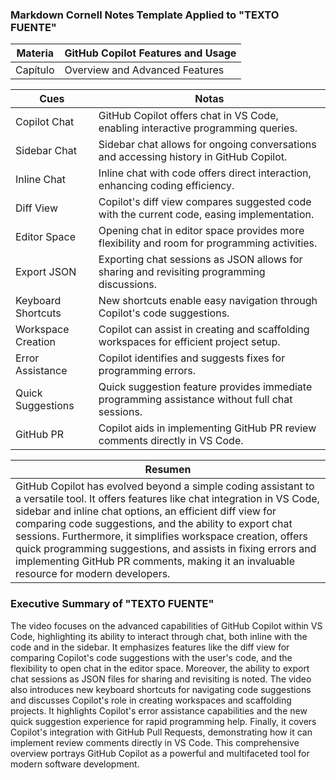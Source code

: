 ### Markdown Cornell Notes Template Applied to "TEXTO FUENTE"

| Materia                | GitHub Copilot Features and Usage          |
|------------------------|--------------------------------------------|
| Capítulo               | Overview and Advanced Features             |

| Cues                   | Notas                                      |
|------------------------|--------------------------------------------|
| Copilot Chat           | GitHub Copilot offers chat in VS Code, enabling interactive programming queries. |
| Sidebar Chat           | Sidebar chat allows for ongoing conversations and accessing history in GitHub Copilot. |
| Inline Chat            | Inline chat with code offers direct interaction, enhancing coding efficiency. |
| Diff View              | Copilot's diff view compares suggested code with the current code, easing implementation. |
| Editor Space           | Opening chat in editor space provides more flexibility and room for programming activities. |
| Export JSON            | Exporting chat sessions as JSON allows for sharing and revisiting programming discussions. |
| Keyboard Shortcuts     | New shortcuts enable easy navigation through Copilot's code suggestions. |
| Workspace Creation     | Copilot can assist in creating and scaffolding workspaces for efficient project setup. |
| Error Assistance       | Copilot identifies and suggests fixes for programming errors. |
| Quick Suggestions      | Quick suggestion feature provides immediate programming assistance without full chat sessions. |
| GitHub PR              | Copilot aids in implementing GitHub PR review comments directly in VS Code. |

|                  Resumen                   |
|--------------------------------------------|
|GitHub Copilot has evolved beyond a simple coding assistant to a versatile tool. It offers features like chat integration in VS Code, sidebar and inline chat options, an efficient diff view for comparing code suggestions, and the ability to export chat sessions. Furthermore, it simplifies workspace creation, offers quick programming suggestions, and assists in fixing errors and implementing GitHub PR comments, making it an invaluable resource for modern developers.|

### Executive Summary of "TEXTO FUENTE"

The video focuses on the advanced capabilities of GitHub Copilot within VS Code, highlighting its ability to interact through chat, both inline with the code and in the sidebar. It emphasizes features like the diff view for comparing Copilot's code suggestions with the user's code, and the flexibility to open chat in the editor space. Moreover, the ability to export chat sessions as JSON files for sharing and revisiting is noted. The video also introduces new keyboard shortcuts for navigating code suggestions and discusses Copilot's role in creating workspaces and scaffolding projects. It highlights Copilot's error assistance capabilities and the new quick suggestion experience for rapid programming help. Finally, it covers Copilot's integration with GitHub Pull Requests, demonstrating how it can implement review comments directly in VS Code. This comprehensive overview portrays GitHub Copilot as a powerful and multifaceted tool for modern software development.